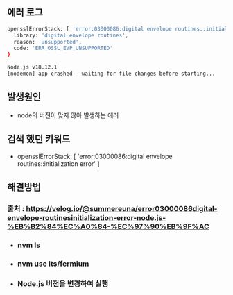 ## 에러 로그
```bash
opensslErrorStack: [ 'error:03000086:digital envelope routines::initialization error' ],
  library: 'digital envelope routines',
  reason: 'unsupported',
  code: 'ERR_OSSL_EVP_UNSUPPORTED'
}

Node.js v18.12.1
[nodemon] app crashed - waiting for file changes before starting...
```

## 발생원인
- node의 버전이 맞지 않아 발생하는 에러

## 검색 했던 키워드
- opensslErrorStack: [ 'error:03000086:digital envelope routines::initialization error' ]


## 해결방법 

### 출처 : https://velog.io/@summereuna/error03000086digital-envelope-routinesinitialization-error-node.js-%EB%B2%84%EC%A0%84-%EC%97%90%EB%9F%AC
- ### nvm ls
- ### nvm use lts/fermium
- ### Node.js 버전을 변경하여 실행
